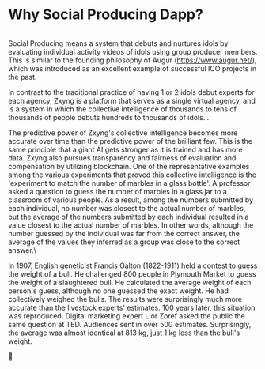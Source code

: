 # Why Social Producing Dapp?

<figure><img src="../../../.gitbook/assets/hero1.png" alt=""><figcaption></figcaption></figure>

&#x20;Social Producing means a system that debuts and nurtures idols by evaluating individual activity videos of idols using group producer members. This is similar to the founding philosophy of Augur (https://www.augur.net/), which was introduced as an excellent example of successful ICO projects in the past.

In contrast to the traditional practice of having 1 or 2 idols debut experts   for each agency, Zxyng is a platform that serves as a single virtual agency, and is a system in which the collective intelligence of thousands to tens of thousands of people debuts hundreds to thousands of idols. .

&#x20;The predictive power of Zxyng's collective intelligence becomes more accurate over time than the predictive power of the brilliant few. This is the same principle that a giant AI gets stronger as it is trained and has more data. Zxyng also pursues transparency and fairness of evaluation and compensation by utilizing blockchain. One of the representative examples among the various experiments that proved this collective intelligence is the 'experiment to match the number of marbles in a glass bottle'. A professor asked a question to guess the number of marbles in a glass jar to a classroom of various people. As a result, among the numbers submitted by each individual, no number was closest to the actual number of marbles, but the average of the numbers submitted by each individual resulted in a value closest to the actual number of marbles. In other words, although the number guessed by the individual was far from the correct answer, the average of the values they inferred as a group was close to the correct answer.\


&#x20;In 1907, English geneticist Francis Galton (1822-1911) held a contest to guess the weight of a bull. He challenged 800 people in Plymouth Market to guess the weight of a slaughtered bull. He calculated the average weight of each person's guess, although no one guessed the exact weight. He had collectively weighed the bulls. The results were surprisingly much more accurate than the livestock experts' estimates. 100 years later, this situation was reproduced. Digital marketing expert Lior Zoref asked the public the same question at TED. Audiences sent in over 500 estimates. Surprisingly, the average was almost identical at 813 kg, just 1 kg less than the bull's weight.


